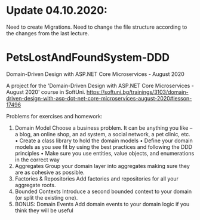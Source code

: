 # Update 04.10.2020:
Need to create Migrations.
Need to change the file structure according to the changes from the last lecture.

# PetsLostAndFoundSystem-DDD
Domain-Driven Design with ASP.NET Core Microservices - August 2020 

A project for the 'Domain-Driven Design with ASP.NET Core Microservices - August 2020' course in SoftUni.
https://softuni.bg/trainings/3103/domain-driven-design-with-asp-dot-net-core-microservices-august-2020#lesson-17496

Problems for exercises and homework:
1.	Domain Model
Choose a business problem. It can be anything you like – a blog, an online shop, an ad system, a social network, a pet clinic, etc. 
•	Create a class library to hold the domain models
•	Define your domain models as you see fit by using the best practices and following the DDD principles
•	Make sure you use entities, value objects, and enumerations in the correct way
2.	Aggregates
Group your domain layer into aggregates making sure they are as cohesive as possible.
3.	Factories & Repositories
Add factories and repositories for all your aggregate roots.
4.	Bounded Contexts
Introduce a second bounded context to your domain (or split the existing one).
5.	BONUS: Domain Events
Add domain events to your domain logic if you think they will be useful
